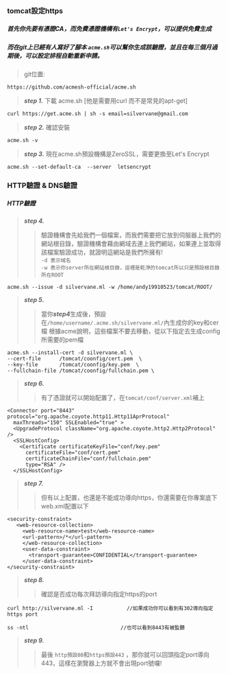 ### tomcat設定https

##### 首先你先要有憑證CA，而免費憑證機構有`Let's Encrypt`，可以提供免費生成
##### 而在git上已經有人寫好了腳本 `acme.sh`可以幫你生成該驗證，並且在每三個月過期後，可以設定排程自動重新申請。

> git位置:

    https://github.com/acmesh-official/acme.sh
    
> ***step 1.*** 下載 acme.sh [他是需要用curl 而不是常見的apt-get]
> 
    curl https://get.acme.sh | sh -s email=silvervane@gmail.com
    
>***step 2.*** 確認安裝 

    acme.sh -v
    
>***step 3.*** 現在acme.sh預設機構是ZeroSSL，需要更換至Let's Encrypt

    acme.sh --set-default-ca  --server  letsencrypt

### HTTP驗證 & DNS驗證    
##### HTTP驗證     
>***step 4.*** 
>>驗證機構會先給我們一個檔案，而我們需要把它放到伺服器上我們的網站根目錄，驗證機構會藉由網域去連上我們網站，如果連上並取得該檔案驗證成功，就證明這網站是我們所擁有!<br>
>> `-d 表示域名` <br>
>> `-w 表示你server所在網站根目錄，這裡是乾淨的tomcat所以只是預設根目錄所在ROOT`

    acme.sh --issue -d silvervane.ml -w /home/andy19910523/tomcat/ROOT/
    
>***step 5.***
>>當你***step4***生成後，預設在`/home/username/.acme.sh/silvervane.ml/`內生成你的key和cer檔
>>根據acme說明，這些檔案不要去移動，從以下指定去生成config所需要的pem檔

    acme.sh --install-cert -d silvervane.ml \
    --cert-file      /tomcat/coonfig/cert.pem  \
    --key-file       /tomcat/coonfig/key.pem  \
    --fullchain-file /tomcat/coonfig/fullchain.pem \
   
>***step 6.***
>>有了憑證就可以開始配置了，在`tomcat/conf/server.xml`補上
  
    <Connector port="8443" protocol="org.apache.coyote.http11.Http11AprProtocol"
      maxThreads="150" SSLEnabled="true" >
      <UpgradeProtocol className="org.apache.coyote.http2.Http2Protocol" />
      <SSLHostConfig>
        <Certificate certificateKeyFile="conf/key.pem"
          certificateFile="conf/cert.pem"
          certificateChainFile="conf/fullchain.pem"
          type="RSA" />
      </SSLHostConfig>
   </Connector> 

>***step 7.***
>>但有以上配置，也還是不能成功導向https，你還需要在你專案底下web.xml配置以下
  
    <security-constraint>
       <web-resource-collection>
         <web-resource-name>test</web-resource-name>
         <url-pattern>/*</url-pattern>
         </web-resource-collection>
         <user-data-constraint>
           <transport-guarantee>CONFIDENTIAL</transport-guarantee>
         </user-data-constraint>
    </security-constraint>      
 >***step 8.***
 >>確認是否成功每次拜訪導向指定https的port
  
    curl http://silvervane.ml -I           //如果成功你可以看到有302導向指定https port
    
    ss -ntl                              //也可以看到8443有被監聽
 
 >***step 9.***
 >>最後 `http預設80`和`https預設443` ，那你就可以回頭指定port導向443，這樣在瀏覽器上方就不會出現port號囉!
